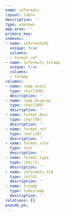 ```yaml
---
name: ieformats
layout: table
description: ''
type: unknown
app_area: ''
primary_key: 
indexes:
- name: ieformats01
  unique: true
  columns:
  - format_ref
- name: ieformats_tstamp
  unique: true
  columns:
  - tstamp
columns:
- name: comp_avail
  type: char(200)
  description: ''
- name: comp_display
  type: char(200)
  description: ''
- name: format_desc
  type: char(50)
  description: ''
- name: format_ref
  type: char(10)
  description: ''
- name: format_rule
  type: text
  description: ''
- name: format_type
  type: char(3)
  description: ''
- name: ieformats_sid
  type: int(4)
  description: ''
- name: tstamp
  type: timestamp
  description: ''
relations: []
pseudo_pk: 
---
```


